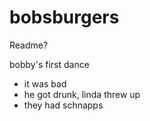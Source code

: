 # bobsburgers

Readme? 

bobby's first dance
- it was bad
- he got drunk, linda threw up
- they had schnapps
